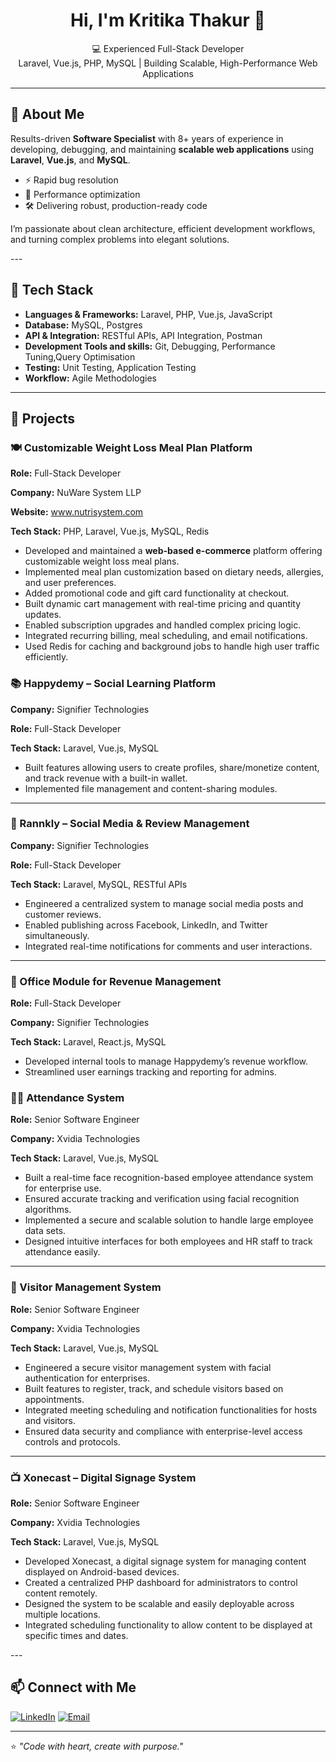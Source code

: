 <h1 align="center">Hi, I'm Kritika Thakur 👋</h1>

<p align="center">
  💻 Experienced  Full-Stack Developer  <br/>
 Laravel, Vue.js, PHP, MySQL | Building Scalable, High-Performance Web Applications
</p>

---

## <h2>🚀 About Me</h2>

<p>
  Results-driven <strong>Software Specialist</strong> with 8+ years of experience in developing, debugging, and maintaining
  <strong>scalable web applications</strong> using <strong>Laravel</strong>, <strong>Vue.js</strong>, and <strong>MySQL</strong>.
</p>

<ul>
  <li>⚡ Rapid bug resolution</li>
  <li>🔧 Performance optimization</li>
  <li>🛠️ Delivering robust, production-ready code</li>
</ul>

<p>
  I’m passionate about clean architecture, efficient development workflows, and turning complex problems into elegant solutions.
</p>
---

## <h2>💼 Tech Stack</h2>

<ul>
  <li><strong>Languages & Frameworks:</strong> Laravel, PHP, Vue.js, JavaScript</li>
  <li><strong>Database:</strong> MySQL, Postgres </li>
  <li><strong>API & Integration:</strong> RESTful APIs, API Integration, Postman</li>
  <li><strong>Development Tools and skills:</strong> Git, Debugging, Performance Tuning,Query Optimisation</li>
  <li><strong>Testing:</strong> Unit Testing, Application Testing</li>
  <li><strong>Workflow:</strong> Agile Methodologies</li>
</ul>

---

<h2>📂 Projects</h2>

<h3>🍽️ Customizable Weight Loss Meal Plan Platform</h3>
<p><strong>Role:</strong> Full-Stack Developer</p>
<p><strong>Company:</strong> NuWare System LLP</p>
<p><strong>Website:</strong> <a href="https://www.nutrisystem.com" target="_blank">www.nutrisystem.com</a></p>
<p><strong>Tech Stack:</strong> PHP, Laravel, Vue.js, MySQL, Redis</p>

<ul>
  <li>Developed and maintained a <strong>web-based e-commerce</strong> platform offering customizable weight loss meal plans.</li>
  <li>Implemented meal plan customization based on dietary needs, allergies, and user preferences.</li>
  <li>Added promotional code and gift card functionality at checkout.</li>
  <li>Built dynamic cart management with real-time pricing and quantity updates.</li>
  <li>Enabled subscription upgrades and handled complex pricing logic.</li>
  <li>Integrated recurring billing, meal scheduling, and email notifications.</li>
  <li>Used Redis for caching and background jobs to handle high user traffic efficiently.</li>
</ul>

<h3>📚 Happydemy – Social Learning Platform</h3>
<p><strong>Company:</strong> Signifier Technologies</p>
<p><strong>Role:</strong> Full-Stack Developer</p>
<p><strong>Tech Stack:</strong> Laravel, Vue.js, MySQL</p>
<ul>
  <li>Built features allowing users to create profiles, share/monetize content, and track revenue with a built-in wallet.</li>
  <li>Implemented file management and content-sharing modules.</li>
</ul>
<hr>

<h3>📢 Rannkly – Social Media & Review Management</h3>
<p><strong>Company:</strong> Signifier Technologies</p>
<p><strong>Role:</strong> Full-Stack Developer</p>
<p><strong>Tech Stack:</strong> Laravel, MySQL, RESTful APIs</p>
<ul>
  <li>Engineered a centralized system to manage social media posts and customer reviews.</li>
  <li>Enabled publishing across Facebook, LinkedIn, and Twitter simultaneously.</li>
  <li>Integrated real-time notifications for comments and user interactions.</li>
</ul>
<hr>

<h3>🏢 Office Module for Revenue Management</h3>
<p><strong>Role:</strong> Full-Stack Developer</p>
<p><strong>Company:</strong> Signifier Technologies</p>
<p><strong>Tech Stack:</strong> Laravel, React.js, MySQL</p>
<ul>
  <li>Developed internal tools to manage Happydemy’s revenue workflow.</li>
  <li>Streamlined user earnings tracking and reporting for admins.</li>
</ul>
<h3>👨‍💼 Attendance System</h3>
<p><strong>Role:</strong> Senior Software Engineer</p>
<p><strong>Company:</strong> Xvidia Technologies</p>
<p><strong>Tech Stack:</strong> Laravel, Vue.js, MySQL</p>
<ul>
  <li>Built a real-time face recognition-based employee attendance system for enterprise use.</li>
  <li>Ensured accurate tracking and verification using facial recognition algorithms.</li>
  <li>Implemented a secure and scalable solution to handle large employee data sets.</li>
  <li>Designed intuitive interfaces for both employees and HR staff to track attendance easily.</li>
</ul>

<hr>

<h3>👥 Visitor Management System</h3>
<p><strong>Role:</strong> Senior Software Engineer</p>
<p><strong>Company:</strong> Xvidia Technologies</p>
<p><strong>Tech Stack:</strong> Laravel, Vue.js, MySQL</p>
<ul>
  <li>Engineered a secure visitor management system with facial authentication for enterprises.</li>
  <li>Built features to register, track, and schedule visitors based on appointments.</li>
  <li>Integrated meeting scheduling and notification functionalities for hosts and visitors.</li>
  <li>Ensured data security and compliance with enterprise-level access controls and protocols.</li>
</ul>

<hr>

<h3>📺 Xonecast – Digital Signage System</h3>
<p><strong>Role:</strong> Senior Software Engineer</p>
<p><strong>Company:</strong> Xvidia Technologies</p>
<p><strong>Tech Stack:</strong> Laravel, Vue.js, MySQL</p>
<ul>
  <li>Developed Xonecast, a digital signage system for managing content displayed on Android-based devices.</li>
  <li>Created a centralized PHP dashboard for administrators to control content remotely.</li>
  <li>Designed the system to be scalable and easily deployable across multiple locations.</li>
  <li>Integrated scheduling functionality to allow content to be displayed at specific times and dates.</li>
</ul>
---

## 📫 Connect with Me

[![LinkedIn](https://img.shields.io/badge/LinkedIn-blue?style=flat&logo=linkedin)](https://www.linkedin.com/in/kritika-t-629485a7/)
[![Email](https://img.shields.io/badge/Email-grey?style=flat&logo=gmail)](mailto:thakurkritika14893@gmail.com)

---

⭐️ *"Code with heart, create with purpose."*
